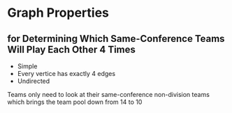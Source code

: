 # Graph Properties
## for Determining Which Same-Conference Teams Will Play Each Other 4 Times
- Simple
- Every vertice has exactly 4 edges
- Undirected

Teams only need to look at their same-conference non-division teams which brings the team pool down from 14 to 10